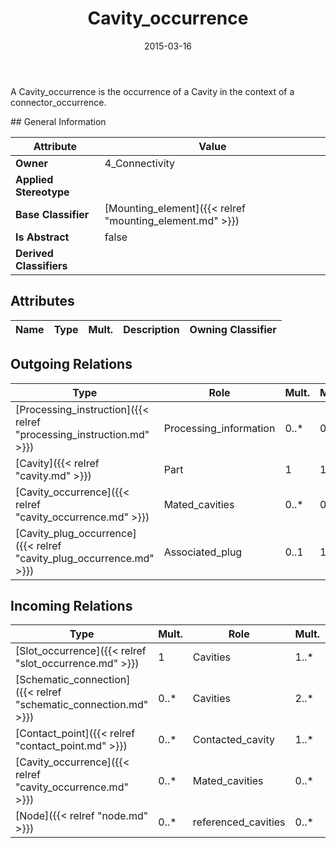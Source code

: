 ﻿---
title: Cavity_occurrence
toc: false
type: specs
date: "2015-03-16"
draft: false
specification: KBL
version: 2.4
documentType: "Recommendation"
elementType: Class
classes:
  - Cavity_occurrence
menu_name: kbl-2.4
---
<p>A Cavity_occurrence is the occurrence of a Cavity in the context of a connector_occurrence.</p>
## General Information

| Attribute               | Value |
|-------------------------|-------|
| **Owner**               | 4_Connectivity |
| **Applied Stereotype**  |   |
| **Base Classifier**     | [Mounting_element]({{< relref "mounting_element.md" >}})<br/>  |
| **Is Abstract**         | false |
| **Derived Classifiers** |   |

## Attributes
|  Name  |  Type  |  Mult.  |  Description  |  Owning Classifier  |
|--------|--------|---------|---------------|--------------|

## Outgoing Relations
|    Type  |   Role   |   Mult.   |   Mult.   |   Description   |
|----------|----------|-----------|-----------|-----------------|
| [Processing_instruction]({{< relref "processing_instruction.md" >}}) | Processing_information | 0..* | 0..1 |  |
| [Cavity]({{< relref "cavity.md" >}}) | Part | 1 | 1..* |  |
| [Cavity_occurrence]({{< relref "cavity_occurrence.md" >}}) | Mated_cavities | 0..* | 0..* |  |
| [Cavity_plug_occurrence]({{< relref "cavity_plug_occurrence.md" >}}) | Associated_plug  | 0..1 | 1..* |  |
##  Incoming Relations
|    Type  |   Mult.  |   Role    |   Mult.   |   Description  |
|----------|----------|-----------|-----------|----------------|
| [Slot_occurrence]({{< relref "slot_occurrence.md" >}}) | 1 | Cavities | 1..* |  |
| [Schematic_connection]({{< relref "schematic_connection.md" >}}) | 0..* | Cavities | 2..* |  |
| [Contact_point]({{< relref "contact_point.md" >}}) | 0..* | Contacted_cavity | 1..* |  |
| [Cavity_occurrence]({{< relref "cavity_occurrence.md" >}}) | 0..* | Mated_cavities | 0..* |  |
| [Node]({{< relref "node.md" >}}) | 0..* | referenced_cavities | 0..* |  |
